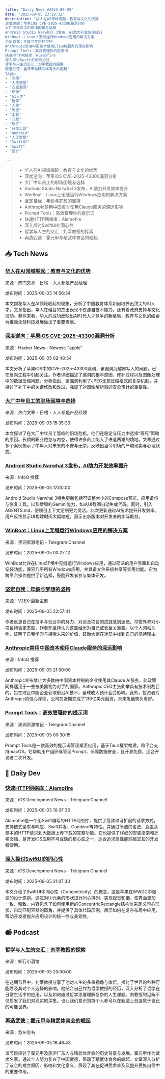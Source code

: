 ```yaml
---
title: "Daily News #2025-09-05"
date: "2025-09-05 23:19:32"
description: "华人在AI领域崛起：教育与文化的优势
深度逆向：苹果iOS CVE-2025-43300漏洞分析
大厂中年员工的职场困境与选择
Android Studio Narwhal 3发布，AI助力开发效率提升
WinBoat：Linux上无缝运行Windows应用的解决方案
坚定自我：年龄与梦想的坚持
Anthropic禁用中国资本使用Claude服务的深远影响
Prompt Tools：高效管理你的提示词
快速HTTP网络库：Alamofire
深入探讨SwiftUI的同心性
哲学与人生的交汇：刘莘教授的探索
再造武德：霍元甲与精武体育会的崛起"
tags: 
- "网络"
- "人生感悟"
- "安全漏洞"
- "职场"
- "AI人才"
- "哲学"
- "人生"
- "历史"
- "工具"
- "开发"
- "软件"
- "开发工具"
- "Android"
- "人工智能"
- "SwiftUI"
- "Swift"
- "设计"

---
```


> - 华人在AI领域崛起：教育与文化的优势
> - 深度逆向：苹果iOS CVE-2025-43300漏洞分析
> - 大厂中年员工的职场困境与选择
> - Android Studio Narwhal 3发布，AI助力开发效率提升
> - WinBoat：Linux上无缝运行Windows应用的解决方案
> - 坚定自我：年龄与梦想的坚持
> - Anthropic禁用中国资本使用Claude服务的深远影响
> - Prompt Tools：高效管理你的提示词
> - 快速HTTP网络库：Alamofire
> - 深入探讨SwiftUI的同心性
> - 哲学与人生的交汇：刘莘教授的探索
> - 再造武德：霍元甲与精武体育会的崛起

## 📥 Tech News

### [华人在AI领域崛起：教育与文化的优势](https://www.woshipm.com/ai/6265099.html)

来源：热门文章 - 日榜 - 人人都是产品经理

发布时间：2025-09-05 14:56:34

本文揭秘华人在AI领域崛起的现象，分析了中国教育体系如何培养出顶尖的AI人才。文章指出，华人在硅谷的杰出表现不仅源自技术能力，还有着政府支持与文化推动。整体来看，华人的成功反映出AI时代人才竞争的新格局，教育与文化的结合为推动全球科技发展做出了重要贡献。

### [深度逆向：苹果iOS CVE-2025-43300漏洞分析](https://blog.quarkslab.com/./patch-analysis-of-Apple-iOS-CVE-2025-43300.html)

来源：Hacker News - Newest: "apple"

发布时间：2025-09-05 02:48:34

本文分析了苹果iOS中的CVE-2025-43300漏洞，该漏洞为越界写入的问题，已在反向工程中引起关注。作者详细描述了漏洞的根本原因、修补过程以及图像处理中的数据压缩问题。分析指出，该漏洞利用了JPEG无损压缩格式的复杂机制，并探讨了补丁中的关键修改和改进，强调了对图像解析器的安全审计的重要性。

### [大厂中年员工的职场困境与选择](https://www.woshipm.com/zhichang/6265115.html)

来源：热门文章 - 日榜 - 人人都是产品经理

发布时间：2025-09-05 15:35:33

本文探讨了在大厂中年员工面临的职场危机，他们在稳定与压力中选择“等死”策略的原因。长期的职业倦怠与内卷，使得许多员工陷入了进退两难的境地。文章通过多个案例揭示了中年人对未来的不安与无奈，反映出当今职场的严峻现实与心理状态。

### [Android Studio Narwhal 3发布，AI助力开发效率提升](https://www.infoq.cn/article/iZP2K9FOdKoURfY6Bmjc)

来源：InfoQ 推荐

发布时间：2025-09-05 17:00:00

Android Studio Narwhal 3特色更新包括可调整大小的Compose预览、应用备份与恢复工具，以及增强的Gemini能力，如从UI截图自动生成代码。同时，引入AGENTS.md，使项目上下文定制更为灵活。此次更新通过AI技术提升开发效率，用户反馈显示UI构建时间大幅缩短，展示出新版本对开发者的实际助益。

### [WinBoat：Linux上无缝运行Windows应用的解决方案](https://t.me/piracy6/32414)

来源：黑洞资源笔记 - Telegram Channel

发布时间：2025-09-05 00:27:12

WinBoat允许在Linux环境中无缝运行Windows应用，通过简洁的用户界面和自动安装功能，兼容几乎所有Windows应用，并具备文件系统共享等实用功能。它为跨平台操作提供了新选择，鼓励开发者参与集体研发。

### [坚定自我：年龄与梦想的坚持](https://www.v2ex.com/t/1157406)

来源：V2EX-最新主题

发布时间：2025-09-05 22:57:41

作者反思自己在技术与创业中的努力，对谈及项目的成就感到迷惑。尽管外界对小项目持否定态度，作者却坚持认为这些经历对自己成长至关重要。以个人网站为例，证明了自我学习与探索未来的价值，鼓励大家在迷茫中找到自己的坚持理由。

### [Anthropic禁用中国资本使用Claude服务的深远影响](https://www.infoq.cn/article/4IpOKeq7lJmFMkGjjbUW)

来源：InfoQ 推荐

发布时间：2025-09-05 21:00:00

Anthropic宣布禁止大多数由中国资本控制的企业使用其Claude AI服务，此政策同样适用于一些被美国视为对手的国家。Anthropic CEO主张此举具有技术制裁目的，旨在防止中国企业获取前沿AI技术，全球收入预计会受影响。此外，投资者对Anthropic的信心浮现，公司在近期完成了130亿美元融资，未来发展势头看好。

### [Prompt Tools：高效管理你的提示词](https://t.me/piracy6/32418)

来源：黑洞资源笔记 - Telegram Channel

发布时间：2025-09-05 00:30:15

Prompt Tools是一款高效的提示词管理桌面应用，基于Tauri框架构建，跨平台支持macOS。它帮助用户组织与管理Prompt，保障数据安全，且开源免费，适合开发者二次开发。

## 💾 Daily Dev

### [快速HTTP网络库：Alamofire](https://github.com/Alamofire/Alamofire)

来源：iOS Development News - Telegram Channel

发布时间：2025-09-05 10:07:36

Alamofire是一个用Swift编写的HTTP网络库，提供了高效和可扩展的请求方式，支持链式请求与响应、Swift并发、Combine等特性。并通过简洁的语法，涵盖从基本的HTTP请求到大数据上传下载的完整功能。它也提供了详细的安装指南和迁移文档，是开发iOS应用不可或缺的核心库之一，适合追求高性能网络交互的开发者使用。

### [深入探讨SwiftUI的同心性](https://www.createwithswift.com/exploring-concentricity-in-swiftui/)

来源：iOS Development News - Telegram Channel

发布时间：2025-09-05 21:07:30

本文介绍了SwiftUI中同心性（Concentricity）的概念，这是苹果在WWDC中强调的设计原则。通过对UI元素的形状进行同心排列，实现视觉和谐，使界面更加一致、精致。内容包含了如何使用新的ConcentricRectangle结构体来定义同心形状，自动匹配容器的圆角，并提供了具体代码示例，展示如何在复杂布局中应用，帮助开发者提升应用设计的统一性与美观性。

## 📻 Podcast

### [哲学与人生的交汇：刘莘教授的探索](https://www.xiaoyuzhoufm.com/episode/68ba617097178f08ee60253b)

来源：知行小酒馆

发布时间：2025-09-05 20:00:00

在这期节目中，刘莘教授分享了他对人生的多重视角与体悟，探讨了世界的各种可能性及其对个人选择的影响。他结合自己作为哲学教授的经历，深入分析了哲学在日常生活中的应用，以及如何通过哲学思维理解复杂的人生课题。刘教授的见解不仅启发了我们对现实的深思，也让我们意识到每个人都可以在轨迹上创造属于自己的可能世界。

### [再造武德：霍元甲与精武体育会的崛起](https://www.xiaoyuzhoufm.com/episode/68baa0105faf3686592b85a8)

来源：忽左忽右

发布时间：2025-09-05 16:46:43

该节目探讨了霍元甲及旅沪广东人与精武体育会的历史背景与发展。霍元甲作为武术名家，通过个人努力复兴了中国武德，带动了精武体育会的崛起。文章深入分析了该会的成立原因、影响和文化意义，展现了其在促进武术普及及提升民族自信中的重要作用。
